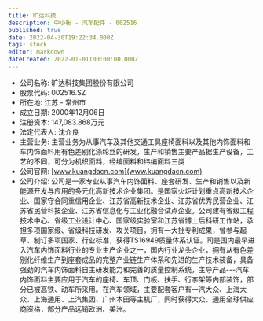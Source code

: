 ```yaml
---
title: 旷达科技
description: 中小板 - 汽车配件 - 002516
published: true
date: 2022-04-30T19:22:34.000Z
tags: stock
editor: markdown
dateCreated: 2022-01-01T00:00:00.000Z
---
```


- 公司名称: 旷达科技集团股份有限公司
- 股票代码: 002516.SZ
- 所在地: 江苏 - 常州市
- 成立日期: 2000年12月06日
- 注册资本: 147,083.868万元
- 法定代表人: 沈介良
- 主营业务: 主营业务为从事汽车及其他交通工具座椅面料以及其他内饰面料和车内饰面料用有色差别化涤纶丝的研发，生产和销售主要产品据生产设备，工艺的不同，可分为机织面料，经编面料和纬编面料三类
- 公司官网: [www.kuangdacn.com](www.kuangdacn.com)
- 公司介绍: 公司是一家专业从事汽车内饰面料、座套研发、生产和销售以及新能源开发与应用的多元化高新技术企业集团。是国家火炬计划重点高新技术企业、国家守合同重信用企业、江苏省高新技术企业、江苏省优秀民营企业、江苏省民营科技企业、江苏省信息化与工业化融合试点企业。公司建有省级工程技术中心、省级工业设计中心、国家级实验室和江苏省博士后科研工作站，承担多项国家级、省级科技研发、攻关项目，拥有一大批专利成果，曾参与起草、制订多项国家、行业标准，获得TS16949质量体系认证。司是国内最早进入汽车内饰面料行业的专业生产企业之一，国内行业龙头企业，拥有从有色差别化纤维生产到座套成品的完整产业链生产体系和先进的生产技术装备，具备强劲的汽车内饰面料自主研发能力和完善的质量控制系统，主导产品---汽车内饰面料主要应用于汽车的座椅、车顶、门板、扶手、行李架等内部装饰，部分已被高铁、动车所采用。在汽车领域，主要配套客户有一汽大众、上海大众、上海通用、上汽集团、广州本田等主机厂，同时获得大众、通用全球供应商资格，部分产品远销欧洲、美洲。


